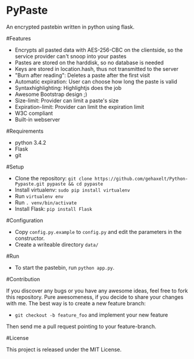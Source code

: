 PyPaste
===============

An encrypted pastebin written in python using flask.

#Features

- Encrypts all pasted data with AES-256-CBC on the clientside, so the service provider can't snoop into your pastes
- Pastes are stored on the harddisk, so no database is needed
- Keys are stored in location.hash, thus not transmitted to the server
- "Burn after reading":  Deletes a paste after the first visit
- Automatic expiration: User can choose how long the paste is valid
- Syntaxhighlighting: Highlightjs does the job
- Awesome Bootstrap design ;)
- Size-limit: Provider can limit a paste's size
- Expiration-limit: Provider can limit the expiration limit
- W3C compliant
- Built-in webserver

#Requirements

- python 3.4.2
- Flask
- git

#Setup

- Clone the repository: ```git clone https://github.com/gehaxelt/Python-Pypaste.git pypaste && cd pypaste```
- Install virtualenv: ```sudo pip install virtualenv``` 
- Run ```virtualenv env```
- Run ```. venv/bin/activate```
- Install Flask: ```pip install Flask```

#Configuration

- Copy ```config.py.example``` to ```config.py``` and edit the parameters in the constructor.
- Create a writeable directory ```data/```

#Run

- To start the pastebin, run ```python app.py```.

#Contribution

If you discover any bugs or you have any awesome ideas, feel free to fork this repository. Pure awesomeness, if you decide to share your changes with me. The best way is to create a new feature branch:

- ```git checkout -b feature_foo``` and implement your new feature

Then send me a pull request pointing to your feature-branch.  

#License

This project is released under the MIT License.
